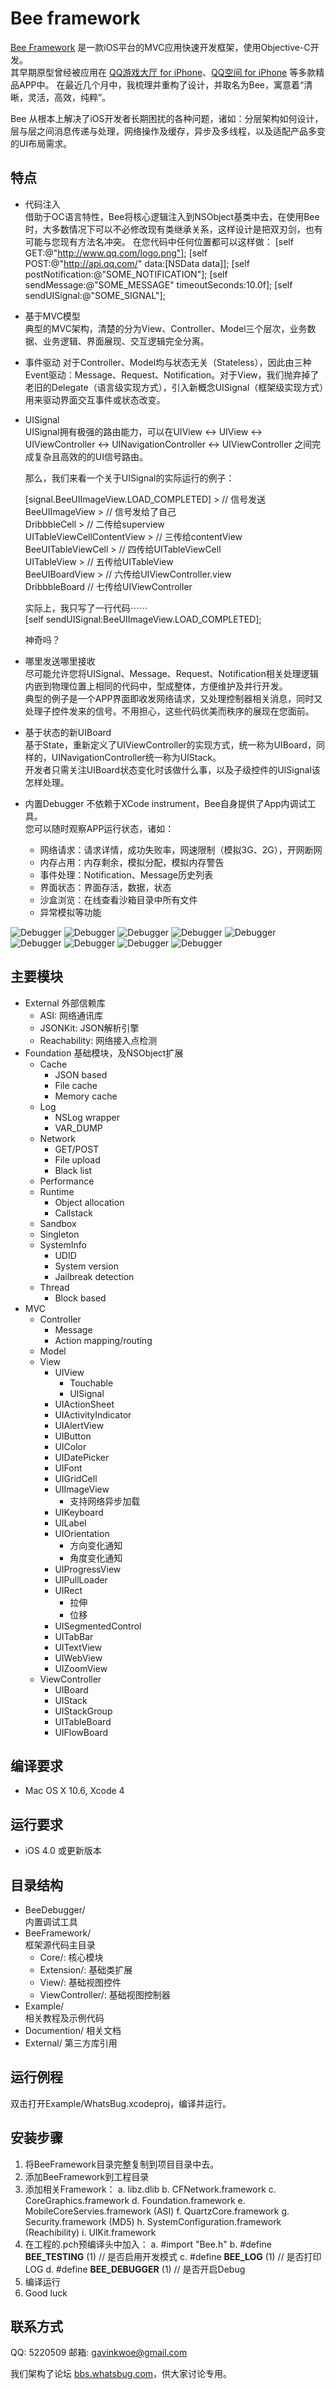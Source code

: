 Bee framework
==================

[Bee Framework][1] 是一款iOS平台的MVC应用快速开发框架，使用Objective-C开发。  
其早期原型曾经被应用在 [QQ游戏大厅 for iPhone][2]、[QQ空间 for iPhone][3] 等多款精品APP中。 在最近几个月中，我梳理并重构了设计，并取名为Bee，寓意着“清晰，灵活，高效，纯粹”。

Bee 从根本上解决了iOS开发者长期困扰的各种问题，诸如：分层架构如何设计，层与层之间消息传递与处理，网络操作及缓存，异步及多线程，以及适配产品多变的UI布局需求。

特点
--------------------

   * 代码注入  
     借助于OC语言特性，Bee将核心逻辑注入到NSObject基类中去，在使用Bee时，大多数情况下可以不必修改现有类继承关系，这样设计是把双刃剑，也有可能与您现有方法名冲突。
     在您代码中任何位置都可以这样做：
     [self GET:@"http://www.qq.com/logo.png"];
     [self POST:@"http://api.qq.com/" data:[NSData data]];
     [self postNotification:@"SOME_NOTIFICATION"];
     [self sendMessage:@"SOME_MESSAGE" timeoutSeconds:10.0f];
     [self sendUISignal:@"SOME_SIGNAL"];

   * 基于MVC模型  
     典型的MVC架构，清楚的分为View、Controller、Model三个层次，业务数据、业务逻辑、界面展现、交互逻辑完全分离。

   * 事件驱动
     对于Controller、Model均与状态无关（Stateless），因此由三种Event驱动：Message、Request、Notification。对于View，我们抛弃掉了老旧的Delegate（语言级实现方式），引入新概念UISignal（框架级实现方式）用来驱动界面交互事件或状态改变。  

   * UISignal  
     UISignal拥有极强的路由能力，可以在UIView <-> UIView <-> UIViewController <-> UINavigationController <-> UIViewController 之间完成复杂且高效的的UI信号路由。
 
     那么，我们来看一个关于UISignal的实际运行的例子：  

     [signal.BeeUIImageView.LOAD_COMPLETED] >  // 信号发送   
     BeeUIImageView >                          // 信号发给了自己   
     DribbbleCell >                            // 二传给superview   
     UITableViewCellContentView >              // 三传给contentView   
     BeeUITableViewCell >                      // 四传给UITableViewCell  
     UITableView >                             // 五传给UITableView   
     BeeUIBoardView >                          // 六传给UIViewController.view  
     DribbbleBoard                             // 七传给UIViewController   

     实际上，我只写了一行代码⋯⋯  
     [self sendUISignal:BeeUIImageView.LOAD_COMPLETED];   

     神奇吗？
 
   * 哪里发送哪里接收   
     尽可能允许您将UISignal、Message、Request、Notification相关处理逻辑内嵌到物理位置上相同的代码中，型成整体，方便维护及并行开发。  
     典型的例子是一个APP界面即收发网络请求，又处理控制器相关消息，同时又处理子控件发来的信号。不用担心，这些代码优美而秩序的展现在您面前。

   * 基于状态的新UIBoard  
     基于State，重新定义了UIViewController的实现方式，统一称为UIBoard，同样的，UINavigationController统一称为UIStack。   
     开发者只需关注UIBoard状态变化时该做什么事，以及子级控件的UISignal该怎样处理。

   * 内置Debugger
     不依赖于XCode instrument，Bee自身提供了App内调试工具。  
     您可以随时观察APP运行状态，诸如：  
       * 网络请求：请求详情，成功失败率，网速限制（模拟3G、2G），开网断网
       * 内存占用：内存剩余，模拟分配，模拟内存警告
       * 事件处理：Notification、Message历史列表
       * 界面状态：界面存活，数据，状态
       * 沙盒浏览：在线查看沙箱目录中所有文件
       * 异常模拟等功能

![Debugger](http://blog.whatsbug.com/wp-content/uploads/2012/08/screenshot1.png)
![Debugger](http://blog.whatsbug.com/wp-content/uploads/2012/08/screenshot2.png)
![Debugger](http://blog.whatsbug.com/wp-content/uploads/2012/08/screenshot3.png)
![Debugger](http://blog.whatsbug.com/wp-content/uploads/2012/08/screenshot4.png)
![Debugger](http://blog.whatsbug.com/wp-content/uploads/2012/08/screenshot5.png)
![Debugger](http://blog.whatsbug.com/wp-content/uploads/2012/08/screenshot6.png)
![Debugger](http://blog.whatsbug.com/wp-content/uploads/2012/08/screenshot7.png)
![Debugger](http://blog.whatsbug.com/wp-content/uploads/2012/08/screenshot8.png)
![Debugger](http://blog.whatsbug.com/wp-content/uploads/2012/08/screenshot9.png)

主要模块
--------------------

   * External
     外部信赖库
     * ASI: 网络通讯库
     * JSONKit: JSON解析引擎
     * Reachability: 网络接入点检测
   * Foundation
     基础模块，及NSObject扩展
     * Cache
       * JSON based
       * File cache
       * Memory cache
     * Log
       * NSLog wrapper
       * VAR_DUMP
     * Network
       * GET/POST
       * File upload
       * Black list
     * Performance
     * Runtime
       * Object allocation
       * Callstack
     * Sandbox
     * Singleton
     * SystemInfo
       * UDID
       * System version
       * Jailbreak detection
     * Thread
       * Block based
   * MVC
     * Controller
       * Message
       * Action mapping/routing
     * Model
     * View
       * UIView
         * Touchable
         * UISignal
       * UIActionSheet
       * UIActivityIndicator
       * UIAlertView
       * UIButton
       * UIColor
       * UIDatePicker
       * UIFont
       * UIGridCell
       * UIImageView
         * 支持网络异步加载   
       * UIKeyboard
       * UILabel
       * UIOrientation
         * 方向变化通知
         * 角度变化通知
       * UIProgressView
       * UIPullLoader
       * UIRect
         * 拉伸
         * 位移
       * UISegmentedControl
       * UITabBar
       * UITextView
       * UIWebView
       * UIZoomView
     * ViewController
       * UIBoard
       * UIStack
       * UIStackGroup
       * UITableBoard
       * UIFlowBoard

编译要求
--------------------

  * Mac OS X 10.6, Xcode 4


运行要求
--------------------

  * iOS 4.0 或更新版本


目录结构
--------------------

  * BeeDebugger/  
     内置调试工具
  * BeeFramework/  
     框架源代码主目录
     * Core/: 核心模块
     * Extension/: 基础类扩展
     * View/: 基础视图控件
     * ViewController/: 基础视图控制器
  * Example/  
     相关教程及示例代码
  * Documention/
     相关文档
  * External/
     第三方库引用


运行例程
--------------------

双击打开Example/WhatsBug.xcodeproj，编译并运行。


安装步骤
--------------------

1. 将BeeFramework目录完整复制到项目目录中去。
2. 添加BeeFramework到工程目录
3. 添加相关Framework：
   a. libz.dlib
   b. CFNetwork.framework
   c. CoreGraphics.framework
   d. Foundation.framework
   e. MobileCoreServies.framework (ASI)
   f. QuartzCore.framework
   g. Security.framework (MD5)
   h. SystemConfiguration.framework (Reachibility)
   i. UIKit.framework
4. 在工程的.pch预编译头中加入：
   a. \#import "Bee.h"
   b. \#define __BEE_TESTING__  (1) // 是否启用开发模式
   c. \#define __BEE_LOG__      (1) // 是否打印LOG
   d. \#define __BEE_DEBUGGER__ (1) // 是否开启Debug
5. 编译运行
6. Good luck

联系方式
--------------------

QQ: 5220509
邮箱: gavinkwoe@gmail.com

我们架构了论坛 [bbs.whatsbug.com][4]，供大家讨论专用。

[1]: http://www.whatsbug.com
[2]: http://itunes.apple.com/cn/app/qq-you-xi-da-ting/id443908613?mt=8
[3]: http://itunes.apple.com/cn/app/qq-kong-jian/id364183992?mt=8
[4]: http://bbs.whatsbug.com

